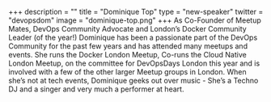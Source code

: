 +++
description = ""
title = "Dominique Top"
type = "new-speaker"
twitter = "devopsdom"
image = "dominique-top.png"
+++
As Co-Founder of Meetup Mates, DevOps Community Advocate and London’s Docker Community Leader (of the year!) Dominique has been a passionate part of the DevOps Community for the past few years and has attended many meetups and events. She runs the Docker London Meetup, Co-runs the Cloud Native London Meetup, on the committee for DevOpsDays London this year and is involved with a few of the other larger Meetup groups in London. When she’s not at tech events, Dominique geeks out over music - She’s a Techno DJ and a singer and very much a performer at heart.